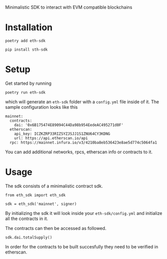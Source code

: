 Minimalistic SDK to interact with EVM compatible blockchains

# Installation

```
poetry add eth-sdk

pip install sth-sdk
```

# Setup

Get started by running

```
poetry run eth-sdk
```

which will generate an `eth-sdk` folder with a `config.yml` file inside of it. The sample configuration looks like this

```
mainnet:
  contracts:
    dai: '0x6B175474E89094C44Da98b954EedeAC495271d0F'
  etherscan:
    api_key: ICZKZRP33RIZSYZJSJJ1S1ZNU64CY3KDNG
    url: https://api.etherscan.io/api
  rpc: https://mainnet.infura.io/v3/4210ba8eb536423e8ae5d774c5064fa1
```

You can add additional networks, rpcs, etherscan info or contracts to it.


# Usage

The sdk consists of a minimalistic contract sdk.

```
from eth_sdk import eth_sdk

sdk = eth_sdk('mainnet', signer)
```

By initializing the sdk it will look inside your `eth-sdk/config.yml` and initialize all the contracts in it. 

The contracts can then be accessed as followed.

```
sdk.dai.totalSupply()
```

In order for the contracts to be built succesfully they need to be verified in etherscan.